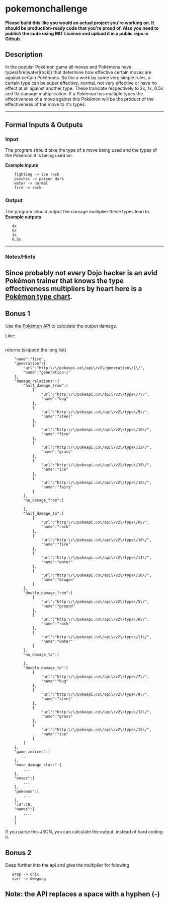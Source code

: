 # pokemonchallenge

**Please build this like you would an actual project you're working on. It
should be production-ready code that you're proud of. Also you need to publish
the code using MIT License and upload it in a public repo in Github.**


## Description
In the popular Pokémon game all moves and Pokémons have types(fire|water|rock|)
that determine how effective certain moves are against certain Pokémons.
So the a work by some very simple rules, a certain type can be super effective,
normal, not very effective or have no effect at all against another type. These translate respectively to 2x, 1x, 0.5x and 0x damage multiplication. If a
Pokémon has multiple types the effectiveness of a move against this Pokémon
will be the product of the effectiveness of the move to it's types.

---

## Formal Inputs & Outputs
### Input

The program should take the type of a move being used and the types of the Pokémon it is being used on.

**Example inputs**
``` fire -> grass
    fighting -> ice rock
    psychic -> poison dark
    water -> normal
    fire -> rock
```

### Output

The program should output the damage multiplier these types lead to.
**Example outputs**
```2x
   4x
   0x
   1x
   0.5x
```
---

### Notes/Hints
Since probably not every Dojo hacker is an avid Pokémon trainer that knows the
type effectiveness multipliers by heart here is a [Pokémon type chart].
---


## Bonus 1
Use the [Pokémon API] to calculate the output damage.

Like:
```http://pokeapi.co/api/v2/type/fire/
```
returns (skipped the long list)

```{  
    "name":"fire",
    "generation":{  
        "url":"http:\/\/pokeapi.co\/api\/v2\/generation\/1\/",
        "name":"generation-i"
    },
    "damage_relations":{  
        "half_damage_from":[  
            {  
                "url":"http:\/\/pokeapi.co\/api\/v2\/type\/7\/",
                "name":"bug"
            },
            {  
                "url":"http:\/\/pokeapi.co\/api\/v2\/type\/9\/",
                "name":"steel"
            },
            {  
                "url":"http:\/\/pokeapi.co\/api\/v2\/type\/10\/",
                "name":"fire"
            },
            {  
                "url":"http:\/\/pokeapi.co\/api\/v2\/type\/12\/",
                "name":"grass"
            },
            {  
                "url":"http:\/\/pokeapi.co\/api\/v2\/type\/15\/",
                "name":"ice"
            },
            {  
                "url":"http:\/\/pokeapi.co\/api\/v2\/type\/18\/",
                "name":"fairy"
            }
        ],
        "no_damage_from":[  

        ],
        "half_damage_to":[  
            {  
                "url":"http:\/\/pokeapi.co\/api\/v2\/type\/6\/",
                "name":"rock"
            },
            {  
                "url":"http:\/\/pokeapi.co\/api\/v2\/type\/10\/",
                "name":"fire"
            },
            {  
                "url":"http:\/\/pokeapi.co\/api\/v2\/type\/11\/",
                "name":"water"
            },
            {  
                "url":"http:\/\/pokeapi.co\/api\/v2\/type\/16\/",
                "name":"dragon"
            }
        ],
        "double_damage_from":[  
            {  
                "url":"http:\/\/pokeapi.co\/api\/v2\/type\/5\/",
                "name":"ground"
            },
            {  
                "url":"http:\/\/pokeapi.co\/api\/v2\/type\/6\/",
                "name":"rock"
            },
            {  
                "url":"http:\/\/pokeapi.co\/api\/v2\/type\/11\/",
                "name":"water"
            }
        ],
        "no_damage_to":[  

        ],
        "double_damage_to":[  
            {  
                "url":"http:\/\/pokeapi.co\/api\/v2\/type\/7\/",
                "name":"bug"
            },
            {  
                "url":"http:\/\/pokeapi.co\/api\/v2\/type\/9\/",
                "name":"steel"
            },
            {  
                "url":"http:\/\/pokeapi.co\/api\/v2\/type\/12\/",
                "name":"grass"
            },
            {  
                "url":"http:\/\/pokeapi.co\/api\/v2\/type\/15\/",
                "name":"ice"
            }
        ]
    },
    "game_indices":[  
       ...
    ],
    "move_damage_class":{  
        ...
    },
    "moves":[  
        ...
    ],
    "pokemon":[  
        ...
    ],
    "id":10,
    "names":[  
        ...
    ]
    }
```
If you parse this JSON, you can calculate the output, instead of hard coding it.

## Bonus 2
Deep further into the api and give the multiplier for folowing
```fire punch -> bulbasaur
   wrap -> onix
   surf -> dwegong
```

**Note: the API replaces a space with a hyphen (-)**
---

[Pokémon type chart]: https://pokemondb.net/type
[Pokémon API]: https://pokeapi.co/
